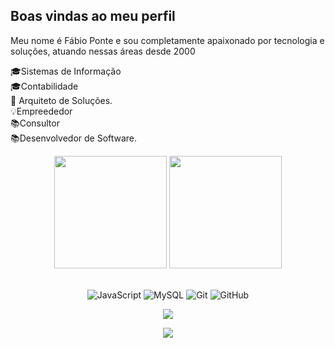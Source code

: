 ## Boas vindas ao meu perfil 

Meu nome é Fábio Ponte e sou completamente apaixonado por tecnologia e soluções, atuando nessas áreas desde 2000 

🎓Sistemas de Informação
<br/>
🎓Contabilidade
<br/>
🎯 Arquiteto de Soluções.
<br/>
💡Empreededor
<br/>
📚Consultor
<br/>
📚Desenvolvedor de Software.
 <br/>
<!--
**FabioPonte/FabioPonte** is a ✨ _special_ ✨ repository because its `README.md` (this file) appears on your GitHub profile.
<br>

<!-- GITHUB STATUS -->
<div align="center">
  <img height="180em" src="https://github-readme-stats.vercel.app/api?username=FabioPonte&show_icons=true&theme=dark&include_all_commits=true&count_private=true"/>
  <img height="180em" src="https://github-readme-stats.vercel.app/api/top-langs/?username=FabioPonte&layout=compact&langs_count=10&theme=dark"/>

  <!-- TEMAS: dark, radical, merko, gruvbox, tokyonight, onedark, cobalt, synthwave, highcontrast, dracula -->
</div>

<br>

<!-- TECNOLOGIAS -->
<div align="center">

![JavaScript](https://img.shields.io/badge/-JavaScript-black?style=flat-square&logo=javascript)
![MySQL](https://img.shields.io/badge/-MySQL-black?style=flat-square&logo=mysql)
![Git](https://img.shields.io/badge/-Git-black?style=flat-square&logo=git)
![GitHub](https://img.shields.io/badge/-GitHub-181717?style=flat-square&logo=github)

</div>

<!-- REDES SOCIAIS -->
<div align="center">

 
  <a href="https://www.linkedin.com/in/fabio-p-bb08b920/" target="_blank"><img src="https://img.shields.io/badge/-LinkedIn-%230077B5?style=for-the-badge&logo=linkedin&logoColor=white" target="_blank"></a>  
 
  
  ![](https://visitor-badge.glitch.me/badge?page_id=FabioPonte)
</div>
